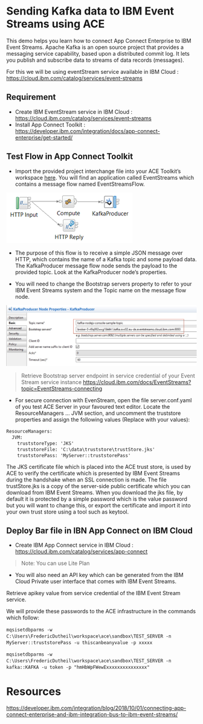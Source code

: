 # Sending Kafka data to IBM Event Streams using ACE

This demo helps you learn how to connect App Connect Enterprise to IBM Event Streams. Apache Kafka is an open source project that provides a messaging service capability, based upon a distributed commit log. It lets you publish and subscribe data to streams of data records (messages). 



For this we will be using eventStream service available in IBM Cloud : https://cloud.ibm.com/catalog/services/event-streams

## Requirement

- Create IBM EventStream service in IBM Cloud : https://cloud.ibm.com/catalog/services/event-streams
- Install App Connect Toolkit : https://developer.ibm.com/integration/docs/app-connect-enterprise/get-started/

## Test Flow in App Connect Toolkit

- Import the provided project interchange file into your ACE Toolkit’s workspace [here](resources/PI_EventStreams.zip). You will find an application called EventStreams which contains a message flow named EventStreamsFlow. 

![Flow](images/flow.png)

- The purpose of this flow is to receive a simple JSON message over HTTP, which contains the name of a Kafka topic and some payload data. The KafkaProducer message flow node sends the payload to the provided topic. Look at the KafkaProducer node’s properties. 

- You will need to change the Bootstrap servers property to refer to your IBM Event Streams system and the Topic name on the message flow node. 

![Flow](images/kafkaproperties.jpg)


>  Retrieve Bootstrap server endpoint in service credential of your Event Stream service instance
  https://cloud.ibm.com/docs/EventStreams?topic=EventStreams-connecting


- For secure connection with EvenStream, open the file server.conf.yaml of you test ACE Server in your favoured text editor. Locate the ResourceManagers … JVM section, and uncomment the truststore properties and assign the following values (Replace with your values):

```
ResourceManagers:
  JVM:
    truststoreType: 'JKS'
    truststoreFile: 'C:\data\truststore\trustStore.jks'
    truststorePass: 'MyServer::truststorePass'
```

The JKS certificate file which is placed into the ACE trust store, is used by ACE to verify the certificate which is presented by IBM Event Streams during the handshake when an SSL connection is made. The file trustStore.jks is a copy of the server-side public certificate which you can download from IBM Event Streams. When you download the jks file, by default it is protected by a simple password which is the value password but you will want to change this, or export the certificate and import it into your own trust store using a tool such as keytool.

## Deploy Bar file in IBN App Connect on IBM Cloud

- Create IBM App Connect service in IBM Cloud : https://cloud.ibm.com/catalog/services/app-connect

> Note: You can use Lite Plan

- You will also need an API key which can be generated from the IBM Cloud Private user interface that comes with IBM Event Streams. 

Retrieve apikey value from service credential of the IBM Event Stream service.



We will provide these passwords to the ACE infrastructure in the commands which follow:

`mqsisetdbparms -w C:\Users\FredericDutheil\workspace\ace\sandbox\TEST_SERVER -n MyServer::truststorePass -u thiscanbeanyvalue -p xxxxx`

`mqsisetdbparms -w C:\Users\FredericDutheil\workspace\ace\sandbox\TEST_SERVER -n kafka::KAFKA -u token -p "hmHbWpFWewExxxxxxxxxxxxxxx"`




# Resources

https://developer.ibm.com/integration/blog/2018/10/01/connecting-app-connect-enterprise-and-ibm-integration-bus-to-ibm-event-streams/